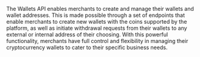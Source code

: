 The Wallets API enables merchants to create and manage their wallets and wallet addresses. This is made possible through a set of endpoints that enable merchants to create new wallets with the coins supported by the platform, as well as initiate withdrawal requests from their wallets to any external or internal address of their choosing. With this powerful functionality, merchants have full control and flexibility in managing their cryptocurrency wallets to cater to their specific business needs.